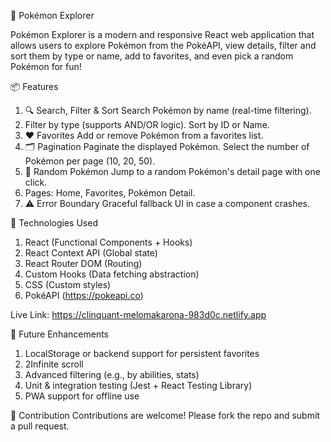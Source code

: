 🧬 Pokémon Explorer  

Pokémon Explorer is a modern and responsive React web application that allows users to explore Pokémon from the PokéAPI, view details, filter and sort them by type or name, add to favorites, and even pick a random Pokémon for fun!


📦 Features
1. 🔍 Search, Filter & Sort
Search Pokémon by name (real-time filtering).
2. Filter by type (supports AND/OR logic).
Sort by ID or Name.
3. ❤️ Favorites
Add or remove Pokémon from a favorites list.
4. 🗂 Pagination
Paginate the displayed Pokémon.
Select the number of Pokémon per page (10, 20, 50).
5. 🎲 Random Pokémon
Jump to a random Pokémon's detail page with one click.
6. Pages: Home, Favorites, Pokémon Detail.
7. ⚠️ Error Boundary
Graceful fallback UI in case a component crashes.


🧱 Technologies Used
1. React (Functional Components + Hooks)
2. React Context API (Global state)
3. React Router DOM (Routing)
4. Custom Hooks (Data fetching abstraction)
5. CSS (Custom styles)
6. PokéAPI (https://pokeapi.co)


Live Link: https://clinquant-melomakarona-983d0c.netlify.app


🔧 Future Enhancements
1. LocalStorage or backend support for persistent favorites
2. 2Infinite scroll
3. Advanced filtering (e.g., by abilities, stats)
4. Unit & integration testing (Jest + React Testing Library)
5. PWA support for offline use


🙌 Contribution
Contributions are welcome! Please fork the repo and submit a pull request.

